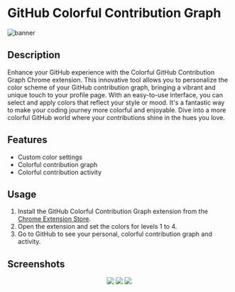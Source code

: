 # GitHub Colorful Contribution Graph

![banner](https://github.com/ridemountainpig/github-colorful-contribution-graph/assets/92412722/76c2bab7-b0a5-4165-b149-d5da43000198)

## Description
Enhance your GitHub experience with the Colorful GitHub Contribution Graph Chrome extension. This innovative tool allows you to personalize the color scheme of your GitHub contribution graph, bringing a vibrant and unique touch to your profile page. With an easy-to-use interface, you can select and apply colors that reflect your style or mood. It's a fantastic way to make your coding journey more colorful and enjoyable. Dive into a more colorful GitHub world where your contributions shine in the hues you love.

## Features
- Custom color settings
- Colorful contribution graph
- Colorful contribution activity

## Usage
1. Install the GitHub Colorful Contribution Graph extension from the [Chrome Extension Store](https://chromewebstore.google.com/detail/github-colorful-contribut/jgalpejpppcokelegimcapjbbokpjpfa?hl=en&authuser=0).
2. Open the extension and set the colors for levels 1 to 4.
3. Go to GitHub to see your personal, colorful contribution graph and activity.

## Screenshots
<div align="center">
    <img src="https://github.com/ridemountainpig/github-colorful-contribution-graph/assets/92412722/6388a7ba-d139-40db-b57d-2a4a24e3482f" />
    <img src="https://github.com/ridemountainpig/github-colorful-contribution-graph/assets/92412722/4fea10fd-b7b0-4229-ba88-6002ee2e67da" />
    <img src="https://github.com/ridemountainpig/github-colorful-contribution-graph/assets/92412722/112f762a-a01a-4440-a351-12f237af931b" />
</div>
